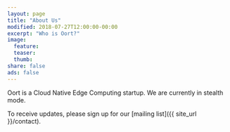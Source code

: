 ```yaml
---
layout: page
title: "About Us"
modified: 2018-07-27T12:00:00-00:00
excerpt: "Who is Oort?"
image:
  feature:
  teaser:
  thumb:
share: false
ads: false
---
```

Oort is a Cloud Native Edge Computing startup. We are currently in stealth mode. 

To receive updates, please sign up for our [mailing list]({{ site_url }}/contact).